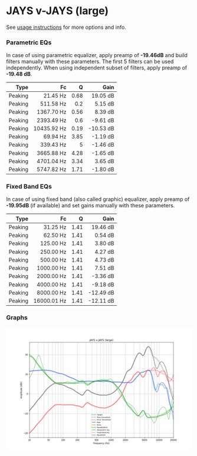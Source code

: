 # JAYS v-JAYS (large)
See [usage instructions](https://github.com/jaakkopasanen/AutoEq#usage) for more options and info.

### Parametric EQs
In case of using parametric equalizer, apply preamp of **-19.46dB** and build filters manually
with these parameters. The first 5 filters can be used independently.
When using independent subset of filters, apply preamp of **-19.48 dB**.

| Type    | Fc          |    Q | Gain      |
|--------:|------------:|-----:|----------:|
| Peaking | 21.45 Hz    | 0.68 | 19.05 dB  |
| Peaking | 511.58 Hz   | 0.2  | 5.15 dB   |
| Peaking | 1367.70 Hz  | 0.56 | 8.39 dB   |
| Peaking | 2393.49 Hz  | 0.6  | -9.61 dB  |
| Peaking | 10435.92 Hz | 0.19 | -10.53 dB |
| Peaking | 69.94 Hz    | 3.85 | -1.19 dB  |
| Peaking | 339.43 Hz   | 5    | -1.46 dB  |
| Peaking | 3665.88 Hz  | 4.28 | -1.65 dB  |
| Peaking | 4701.04 Hz  | 3.34 | 3.65 dB   |
| Peaking | 5747.82 Hz  | 1.71 | -1.80 dB  |

### Fixed Band EQs
In case of using fixed band (also called graphic) equalizer, apply preamp of **-19.95dB**
(if available) and set gains manually with these parameters.

| Type    | Fc          |    Q | Gain      |
|--------:|------------:|-----:|----------:|
| Peaking | 31.25 Hz    | 1.41 | 19.46 dB  |
| Peaking | 62.50 Hz    | 1.41 | 0.54 dB   |
| Peaking | 125.00 Hz   | 1.41 | 3.80 dB   |
| Peaking | 250.00 Hz   | 1.41 | 4.27 dB   |
| Peaking | 500.00 Hz   | 1.41 | 4.73 dB   |
| Peaking | 1000.00 Hz  | 1.41 | 7.51 dB   |
| Peaking | 2000.00 Hz  | 1.41 | -3.36 dB  |
| Peaking | 4000.00 Hz  | 1.41 | -9.18 dB  |
| Peaking | 8000.00 Hz  | 1.41 | -12.49 dB |
| Peaking | 16000.01 Hz | 1.41 | -12.11 dB |

### Graphs
![](./JAYS%20v-JAYS%20(large).png)